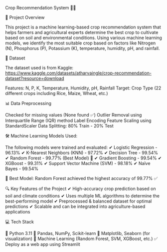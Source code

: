 Crop Recommendation System 🌾🚀

📌 Project Overview

This project is a machine learning-based crop recommendation system that helps farmers and agricultural experts determine the best crop to cultivate based on soil and environmental conditions. Using various machine learning models, we identify the most suitable crop based on factors like Nitrogen (N), Phosphorus (P), Potassium (K), temperature, humidity, pH, and rainfall.

📂 Dataset

The dataset used is from Kaggle: https://www.kaggle.com/datasets/atharvaingle/crop-recommendation-dataset?resource=download

Features: N, P, K, Temperature, Humidity, pH, Rainfall
Target: Crop Type (22 different crops including Rice, Maize, Wheat, etc.)

📊 Data Preprocessing

Checked for missing values (None found ✅)
Outlier Removal using Interquartile Range (IQR) method
Label Encoding 
Feature Scaling using StandardScaler
Data Splitting: 80% Train - 20% Test

🛠️ Machine Learning Models Used:

The following models were trained and evaluated:
✔ Logistic Regression - 96.13%
✔ K-Nearest Neighbors (KNN) - 97.72%
✔ Decision Tree - 99.54%
✔ Random Forest - 99.77% (Best Model) 🎯
✔ Gradient Boosting - 99.54%
✔ XGBoost - 99.31%
✔ Support Vector Machine (SVM) - 98.18%
✔ Naïve Bayes - 99.54%

📌 Best Model: Random Forest achieved the highest accuracy of 99.77% ✅

🔍 Key Features of the Project
✔ High-accuracy crop prediction based on soil and climate conditions
✔ Uses multiple ML algorithms to determine the best-performing model
✔ Preprocessed & balanced dataset for optimal predictions
✔ Scalable and can be integrated into agriculture-based applications

💻 Tech Stack

🔹 Python 3.11
🔹 Pandas, NumPy, Scikit-learn
🔹 Matplotlib, Seaborn (for visualization)
🔹 Machine Learning (Random Forest, SVM, XGBoost, etc.)
✅ Deploy as a web app using Streamlit
